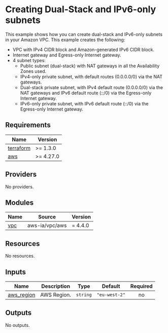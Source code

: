 <!-- BEGIN_TF_DOCS -->
# Creating Dual-Stack and IPv6-only subnets

This example shows how you can create dual-stack and IPv6-only subnets in your Amazon VPC. This example creates the following:

* VPC with IPv4 CIDR block and Amazon-generated IPv6 CIDR block.
* Internet gateway and Egress-only Internet gateway.
* 4 subnet types:
  * Public subnet (dual-stack) with NAT gateways in all the Availability Zones used.
  * IPv4-only private subnet, with default routes (0.0.0.0/0) via the NAT gateways.
  * Dual-stack private subnet, with IPv4 default route (0.0.0.0/0) via the NAT gateways and IPv6 default route (::/0) via the Egress-only Internet gateway.
  * IPv6-only private subnet, with IPv6 default route (::/0) via the Egress-only Internet gateway.

## Requirements

| Name | Version |
|------|---------|
| <a name="requirement_terraform"></a> [terraform](#requirement\_terraform) | >= 1.3.0 |
| <a name="requirement_aws"></a> [aws](#requirement\_aws) | >= 4.27.0 |

## Providers

No providers.

## Modules

| Name | Source | Version |
|------|--------|---------|
| <a name="module_vpc"></a> [vpc](#module\_vpc) | aws-ia/vpc/aws | = 4.4.0 |

## Resources

No resources.

## Inputs

| Name | Description | Type | Default | Required |
|------|-------------|------|---------|:--------:|
| <a name="input_aws_region"></a> [aws\_region](#input\_aws\_region) | AWS Region. | `string` | `"eu-west-2"` | no |

## Outputs

No outputs.
<!-- END_TF_DOCS -->